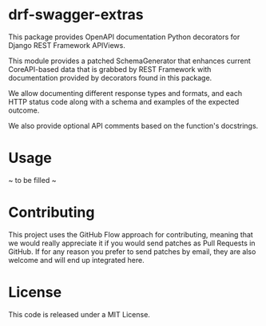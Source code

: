 # drf-swagger-extras

This package provides OpenAPI documentation Python decorators for
Django REST Framework APIViews.

This module provides a patched SchemaGenerator that enhances current
CoreAPI-based data that is grabbed by REST Framework with
documentation provided by decorators found in this package.

We allow documenting different response types and formats, and each
HTTP status code along with a schema and examples of the expected
outcome.

We also provide optional API comments based on the function's
docstrings.

# Usage

~ to be filled ~

# Contributing

This project uses the GitHub Flow approach for contributing, meaning
that we would really appreciate it if you would send patches as Pull
Requests in GitHub. If for any reason you prefer to send patches by
email, they are also welcome and will end up integrated here.

# License

This code is released under a MIT License.

